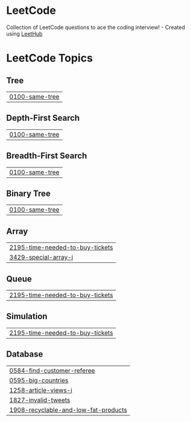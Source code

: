 # LeetCode
Collection of LeetCode questions to ace the coding interview! - Created using [LeetHub](https://github.com/QasimWani/LeetHub)

<!---LeetCode Topics Start-->
# LeetCode Topics
## Tree
|  |
| ------- |
| [0100-same-tree](https://github.com/godjihye/LeetCode-swift/tree/master/0100-same-tree) |
## Depth-First Search
|  |
| ------- |
| [0100-same-tree](https://github.com/godjihye/LeetCode-swift/tree/master/0100-same-tree) |
## Breadth-First Search
|  |
| ------- |
| [0100-same-tree](https://github.com/godjihye/LeetCode-swift/tree/master/0100-same-tree) |
## Binary Tree
|  |
| ------- |
| [0100-same-tree](https://github.com/godjihye/LeetCode-swift/tree/master/0100-same-tree) |
## Array
|  |
| ------- |
| [2195-time-needed-to-buy-tickets](https://github.com/godjihye/LeetCode-swift/tree/master/2195-time-needed-to-buy-tickets) |
| [3429-special-array-i](https://github.com/godjihye/LeetCode-swift/tree/master/3429-special-array-i) |
## Queue
|  |
| ------- |
| [2195-time-needed-to-buy-tickets](https://github.com/godjihye/LeetCode-swift/tree/master/2195-time-needed-to-buy-tickets) |
## Simulation
|  |
| ------- |
| [2195-time-needed-to-buy-tickets](https://github.com/godjihye/LeetCode-swift/tree/master/2195-time-needed-to-buy-tickets) |
## Database
|  |
| ------- |
| [0584-find-customer-referee](https://github.com/godjihye/LeetCode-swift/tree/master/0584-find-customer-referee) |
| [0595-big-countries](https://github.com/godjihye/LeetCode-swift/tree/master/0595-big-countries) |
| [1258-article-views-i](https://github.com/godjihye/LeetCode-swift/tree/master/1258-article-views-i) |
| [1827-invalid-tweets](https://github.com/godjihye/LeetCode-swift/tree/master/1827-invalid-tweets) |
| [1908-recyclable-and-low-fat-products](https://github.com/godjihye/LeetCode-swift/tree/master/1908-recyclable-and-low-fat-products) |
<!---LeetCode Topics End-->
